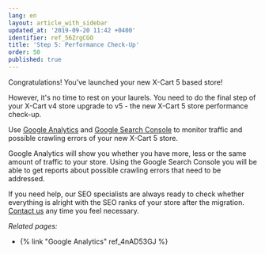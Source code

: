 ```yaml
---
lang: en
layout: article_with_sidebar
updated_at: '2019-09-20 11:42 +0400'
identifier: ref_56ZrgCGO
title: 'Step 5: Performance Check-Up'
order: 50
published: true
---
```

Congratulations! You've launched your new X-Cart 5 based store!

However, it's no time to rest on your laurels. You need to do the final step of your X-Cart v4 store upgrade to v5 - the new X-Cart 5 store performance check-up.

Use [Google Analytics](https://analytics.google.com/analytics/web/) and [Google Search Console](https://search.google.com/search-console) to monitor traffic and possible crawling errors of your new X-Cart 5 store.

Google Analytics will show you whether you have more, less or the same amount of traffic to your store. Using the Google Search Console you will be able to get reports about possible crawling errors that need to be addressed.

If you need help, our SEO specialists are always ready to check whether everything is alright with the SEO ranks of your store after the migration. [Contact us](https://www.x-cart.com/contact-us.html) any time you feel necessary.

_Related pages:_
*   {% link "Google Analytics" ref_4nAD53GJ %}
